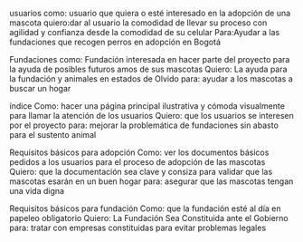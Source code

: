 usuarios
  como: usuario que quiera o esté interesado en la adopción de una mascota
  quiero:dar al usuario la comodidad de llevar su proceso con agilidad y confianza desde la comodidad de su celular
 Para:Ayudar a las fundaciones que recogen perros en adopción en Bogotá

Fundaciones
 como: Fundación interesada en hacer parte del proyecto para la ayuda de posibles futuros amos de sus mascotas
 Quiero: La ayuda para la fundación y animales en estados de Olvido
  para: ayudar a los mascotas a buscar un hogar

índice
 Como: hacer una página principal ilustrativa y cómoda visualmente para llamar la atención de los usuarios
 Quiero: que los usuarios se interesen por el proyecto
 para: mejorar la problemática de fundaciones sin abasto para el sustento animal

Requisitos básicos para adopción
 Como: ver los documentos básicos pedidos a los usuarios para el proceso de adopción de las mascotas
 Quiero: que la documentación sea clave y consiza para validar que las mascotas esarán en un buen hogar
  para: asegurar que las mascotas tengan una vida digna

Requisitos básicos para fundación
 Como: que la fundación esté al día en papeleo obligatorio
 Quiero: La Fundación Sea Constituida ante el Gobierno
  para: tratar con empresas constituidas para evitar problemas legales
